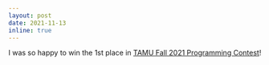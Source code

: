 ```yaml
---
layout: post
date: 2021-11-13
inline: true
---
```


I was so happy to win the 1st place in [TAMU Fall 2021 Programming Contest](https://tamuacpc.com/contests)!

